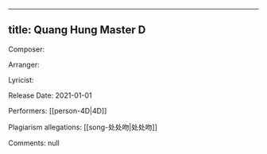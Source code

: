 
---
title: Quang Hung Master D
---
Composer: 

Arranger: 

Lyricist: 

Release Date: 2021-01-01

Performers: [[person-4D|4D]]

Plagiarism allegations:
[[song-处处吻|处处吻]]

Comments:
null
